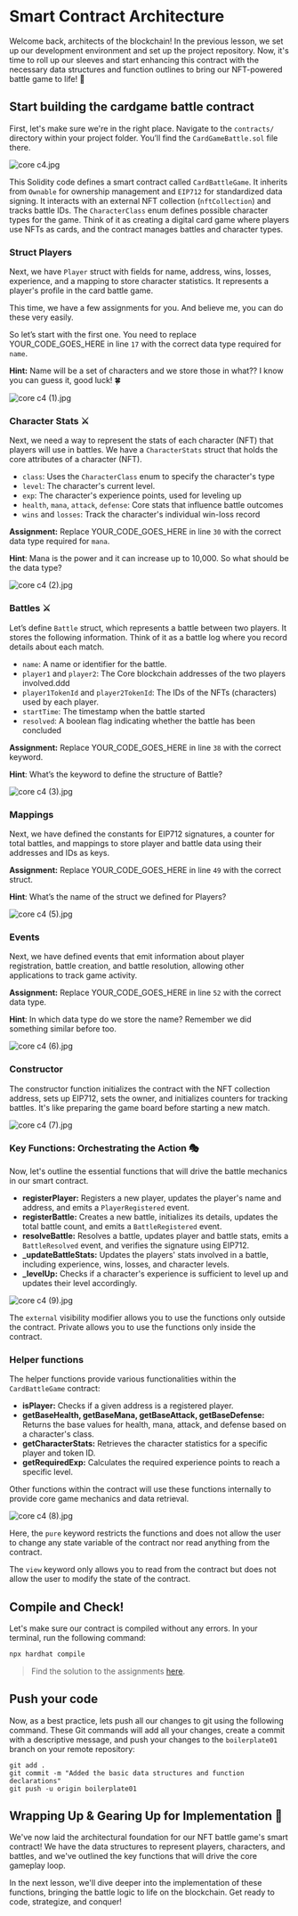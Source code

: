 # Smart Contract Architecture

Welcome back, architects of the blockchain! In the previous lesson, we set up our development environment and set up the project repository. Now, it's time to roll up our sleeves and start enhancing this contract with the necessary data structures and function outlines to bring our NFT-powered battle game to life! 💪

## Start building the cardgame battle contract
First, let's make sure we're in the right place. Navigate to the `contracts/` directory within your project folder. You’ll find the `CardGameBattle.sol` file there. 

![core c4.jpg](https://github.com/0xmetaschool/Learning-Projects/blob/main/assests_for_all/Battle%20Royale%20-%20core%20C4/2.%20Building%20the%20Battle%20Smart%20Contract/1.%20Smart%20Contract%20Architecture/core_c4.webp?raw=true)

This Solidity code defines a smart contract called `CardBattleGame`. It inherits from `Ownable` for ownership management and `EIP712` for standardized data signing. It interacts with an external NFT collection (`nftCollection`) and tracks battle IDs. The `CharacterClass` enum defines possible character types for the game. Think of it as creating a digital card game where players use NFTs as cards, and the contract manages battles and character types.

### Struct Players

Next, we have `Player` struct with fields for name, address, wins, losses, experience, and a mapping to store character statistics. It represents a player's profile in the card battle game.

This time, we have a few assignments for you. And believe me, you can do these very easily.

So let’s start with the first one. You need to replace YOUR_CODE_GOES_HERE in line `17` with the correct data type required for `name`.

**Hint:** Name will be a set of characters and we store those in what?? I know you can guess it, good luck! 🍀 

![core c4 (1).jpg](https://github.com/0xmetaschool/Learning-Projects/blob/main/assests_for_all/Battle%20Royale%20-%20core%20C4/2.%20Building%20the%20Battle%20Smart%20Contract/1.%20Smart%20Contract%20Architecture/core_c4_(1).webp?raw=true)

### Character Stats ⚔️

Next, we need a way to represent the stats of each character (NFT) that players will use in battles. We have a `CharacterStats` struct that holds the core attributes of a character (NFT).

- `class`: Uses the `CharacterClass` enum to specify the character's type
- `level`: The character's current level.
- `exp`: The character's experience points, used for leveling up
- `health`, `mana`, `attack`, `defense`: Core stats that influence battle outcomes
- `wins` and `losses`: Track the character's individual win-loss record

**Assignment:** Replace YOUR_CODE_GOES_HERE in line `30` with the correct data type required for `mana`.

**Hint**: Mana is the power and it can increase up to 10,000. So what should be the data type?

![core c4 (2).jpg](https://github.com/0xmetaschool/Learning-Projects/blob/main/assests_for_all/Battle%20Royale%20-%20core%20C4/2.%20Building%20the%20Battle%20Smart%20Contract/1.%20Smart%20Contract%20Architecture/core_c4_(2).webp?raw=true)

### Battles ⚔️

Let’s define `Battle` struct, which represents a battle between two players. It stores the following information. Think of it as a battle log where you record details about each match.

- `name`: A name or identifier for the battle.
- `player1` and `player2`: The Core blockchain addresses of the two players involved.ddd
- `player1TokenId` and `player2TokenId`: The IDs of the NFTs (characters) used by each player.
- `startTime`: The timestamp when the battle started
- `resolved`: A boolean flag indicating whether the battle has been concluded

**Assignment:** Replace YOUR_CODE_GOES_HERE in line `38` with the correct keyword.

**Hint**: What’s the keyword to define the structure of Battle?

![core c4 (3).jpg](https://github.com/0xmetaschool/Learning-Projects/blob/main/assests_for_all/Battle%20Royale%20-%20core%20C4/2.%20Building%20the%20Battle%20Smart%20Contract/1.%20Smart%20Contract%20Architecture/core_c4_(3).webp?raw=true)

### Mappings

Next, we have defined the constants for EIP712 signatures, a counter for total battles, and mappings to store player and battle data using their addresses and IDs as keys.

**Assignment:** Replace YOUR_CODE_GOES_HERE in line `49` with the correct struct.

**Hint**: What’s the name of the struct we defined for Players?

![core c4 (5).jpg](https://github.com/0xmetaschool/Learning-Projects/blob/main/assests_for_all/Battle%20Royale%20-%20core%20C4/2.%20Building%20the%20Battle%20Smart%20Contract/1.%20Smart%20Contract%20Architecture/core_c4_(5).webp?raw=true)

### Events

Next, we have defined events that emit information about player registration, battle creation, and battle resolution, allowing other applications to track game activity.

**Assignment:** Replace YOUR_CODE_GOES_HERE in line `52` with the correct data type.

**Hint**: In which data type do we store the name? Remember we did something similar before too.

![core c4 (6).jpg](https://github.com/0xmetaschool/Learning-Projects/blob/main/assests_for_all/Battle%20Royale%20-%20core%20C4/2.%20Building%20the%20Battle%20Smart%20Contract/1.%20Smart%20Contract%20Architecture/core_c4_(6).webp?raw=true)

### Constructor

The constructor function initializes the contract with the NFT collection address, sets up EIP712, sets the owner, and initializes counters for tracking battles. It's like preparing the game board before starting a new match.

![core c4 (7).jpg](https://github.com/0xmetaschool/Learning-Projects/blob/main/assests_for_all/Battle%20Royale%20-%20core%20C4/2.%20Building%20the%20Battle%20Smart%20Contract/1.%20Smart%20Contract%20Architecture/core_c4_(7).webp?raw=true)

### Key Functions: Orchestrating the Action 🎭

Now, let's outline the essential functions that will drive the battle mechanics in our smart contract.

- **registerPlayer:** Registers a new player, updates the player's name and address, and emits a `PlayerRegistered` event.
- **registerBattle:** Creates a new battle, initializes its details, updates the total battle count, and emits a `BattleRegistered` event.
- **resolveBattle:** Resolves a battle, updates player and battle stats, emits a `BattleResolved` event, and verifies the signature using EIP712.
- **_updateBattleStats:** Updates the players' stats involved in a battle, including experience, wins, losses, and character levels.
- **_levelUp:** Checks if a character's experience is sufficient to level up and updates their level accordingly.

![core c4 (9).jpg](https://github.com/0xmetaschool/Learning-Projects/blob/main/assests_for_all/Battle%20Royale%20-%20core%20C4/2.%20Building%20the%20Battle%20Smart%20Contract/1.%20Smart%20Contract%20Architecture/core_c4_(9).webp?raw=true)

The `external` visibility modifier allows you to use the functions only outside the contract. Private allows you to use the functions only inside the contract.

### Helper functions

The helper functions provide various functionalities within the `CardBattleGame` contract:

- **isPlayer:** Checks if a given address is a registered player.
- **getBaseHealth, getBaseMana, getBaseAttack, getBaseDefense:** Returns the base values for health, mana, attack, and defense based on a character's class.
- **getCharacterStats:** Retrieves the character statistics for a specific player and token ID.
- **getRequiredExp:** Calculates the required experience points to reach a specific level.

Other functions within the contract will use these functions internally to provide core game mechanics and data retrieval.

![core c4 (8).jpg](https://github.com/0xmetaschool/Learning-Projects/blob/main/assests_for_all/Battle%20Royale%20-%20core%20C4/2.%20Building%20the%20Battle%20Smart%20Contract/1.%20Smart%20Contract%20Architecture/core_c4_(8).webp?raw=true)

Here, the `pure` keyword restricts the functions and does not allow the user to change any state variable of the contract nor read anything from the contract.

The `view` keyword only allows you to read from the contract but does not allow the user to modify the state of the contract.

## Compile and Check!

Let's make sure our contract is compiled without any errors. In your terminal, run the following command:

```bash
npx hardhat compile
```

> Find the solution to the assignments [here](https://github.com/0xmetaschool/build-nft-card-game-on-core/blob/solution-to-assignments/contracts/CardGameBattle_01.sol).

## Push your code

Now, as a best practice, lets push all our changes to git using the following command. These Git commands will add all your changes, create a commit with a descriptive message, and push your changes to the `boilerplate01` branch on your remote repository:

```
git add .
git commit -m "Added the basic data structures and function declarations"
git push -u origin boilerplate01
```

## Wrapping Up & Gearing Up for Implementation 🚀

We've now laid the architectural foundation for our NFT battle game's smart contract! We have the data structures to represent players, characters, and battles, and we've outlined the key functions that will drive the core gameplay loop.

In the next lesson, we'll dive deeper into the implementation of these functions, bringing the battle logic to life on the blockchain. Get ready to code, strategize, and conquer!
